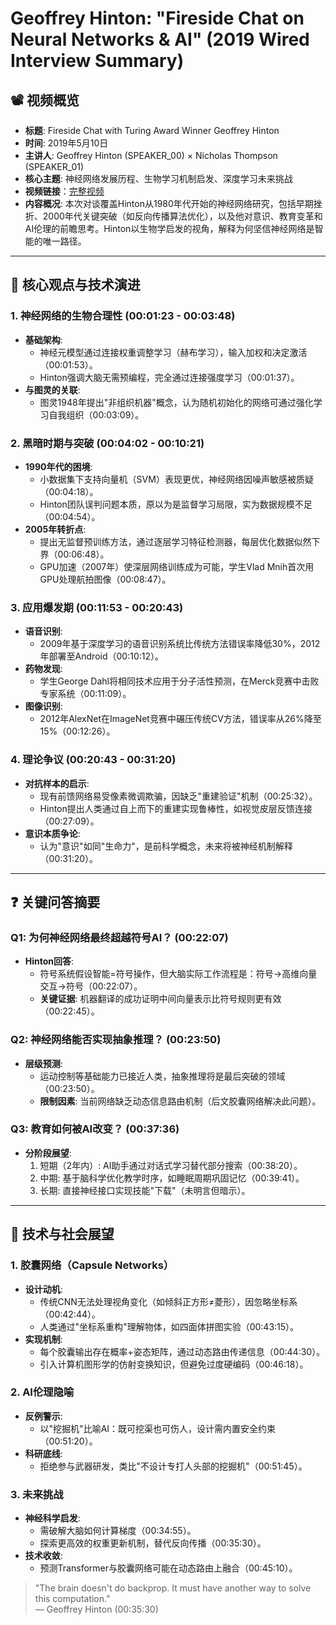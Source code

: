 # Geoffrey Hinton: "Fireside Chat on Neural Networks & AI" (2019 Wired Interview Summary)

## 📽️ 视频概览
- **标题**: Fireside Chat with Turing Award Winner Geoffrey Hinton
- **时间**: 2019年5月10日
- **主讲人**: Geoffrey Hinton (SPEAKER_00) × Nicholas Thompson (SPEAKER_01)
- **核心主题**: 神经网络发展历程、生物学习机制启发、深度学习未来挑战
- **视频链接**：[完整视频](https://www.bilibili.com/video/BV1s4421A7gU/?spm_id_from=333.337.search-card.all.click&vd_source=0bd589f46b265005336c077eea20fb52)
- **内容概况**: 
  本次对谈覆盖Hinton从1980年代开始的神经网络研究，包括早期挫折、2000年代关键突破（如反向传播算法优化），以及他对意识、教育变革和AI伦理的前瞻思考。Hinton以生物学启发的视角，解释为何坚信神经网络是智能的唯一路径。

---

## 🎯 核心观点与技术演进

### 1. **神经网络的生物合理性 (00:01:23 - 00:03:48)**
- **基础架构**: 
  - 神经元模型通过连接权重调整学习（赫布学习），输入加权和决定激活（00:01:53）。
  - Hinton强调大脑无需预编程，完全通过连接强度学习（00:01:37）。
- **与图灵的关联**: 
  - 图灵1948年提出"非组织机器"概念，认为随机初始化的网络可通过强化学习自我组织（00:03:09）。

### 2. **黑暗时期与突破 (00:04:02 - 00:10:21)**
- **1990年代的困境**: 
  - 小数据集下支持向量机（SVM）表现更优，神经网络因噪声敏感被质疑（00:04:18）。
  - Hinton团队误判问题本质，原以为是监督学习局限，实为数据规模不足（00:04:54）。
- **2005年转折点**: 
  - 提出无监督预训练方法，通过逐层学习特征检测器，每层优化数据似然下界（00:06:48）。
  - GPU加速（2007年）使深层网络训练成为可能，学生Vlad Mnih首次用GPU处理航拍图像（00:08:47）。

### 3. **应用爆发期 (00:11:53 - 00:20:43)**
- **语音识别**: 
  - 2009年基于深度学习的语音识别系统比传统方法错误率降低30%，2012年部署至Android（00:10:12）。
- **药物发现**: 
  - 学生George Dahl将相同技术应用于分子活性预测，在Merck竞赛中击败专家系统（00:11:09）。
- **图像识别**: 
  - 2012年AlexNet在ImageNet竞赛中碾压传统CV方法，错误率从26%降至15%（00:12:26）。

### 4. **理论争议 (00:20:43 - 00:31:20)**
- **对抗样本的启示**: 
  - 现有前馈网络易受像素微调欺骗，因缺乏"重建验证"机制（00:25:32）。
  - Hinton提出人类通过自上而下的重建实现鲁棒性，如视觉皮层反馈连接（00:27:09）。
- **意识本质争论**: 
  - 认为"意识"如同"生命力"，是前科学概念，未来将被神经机制解释（00:31:20）。

---

## ❓ 关键问答摘要

### Q1: 为何神经网络最终超越符号AI？ (00:22:07)
- **Hinton回答**:
  - 符号系统假设智能=符号操作，但大脑实际工作流程是：符号→高维向量交互→符号（00:22:07）。
  - **关键证据**: 机器翻译的成功证明中间向量表示比符号规则更有效（00:22:45）。

### Q2: 神经网络能否实现抽象推理？ (00:23:50)
- **层级预测**:
  - 运动控制等基础能力已接近人类，抽象推理将是最后突破的领域（00:23:50）。
  - **限制因素**: 当前网络缺乏动态信息路由机制（后文胶囊网络解决此问题）。

### Q3: 教育如何被AI改变？ (00:37:36)
- **分阶段展望**:
  1. 短期（2年内）: AI助手通过对话式学习替代部分搜索（00:38:20）。
  2. 中期: 基于脑科学优化教学时序，如睡眠周期巩固记忆（00:39:41）。
  3. 长期: 直接神经接口实现技能"下载"（未明言但暗示）。

---

## 🔮 技术与社会展望

### 1. **胶囊网络（Capsule Networks）**
- **设计动机**: 
  - 传统CNN无法处理视角变化（如倾斜正方形≠菱形），因忽略坐标系（00:42:44）。
  - 人类通过"坐标系重构"理解物体，如四面体拼图实验（00:43:15）。
- **实现机制**:
  - 每个胶囊输出存在概率+姿态矩阵，通过动态路由传递信息（00:44:30）。
  - 引入计算机图形学的仿射变换知识，但避免过度硬编码（00:46:18）。

### 2. **AI伦理隐喻**
- **反例警示**: 
  - 以"挖掘机"比喻AI：既可挖渠也可伤人，设计需内置安全约束（00:51:20）。
- **科研底线**: 
  - 拒绝参与武器研发，类比"不设计专打人头部的挖掘机"（00:51:45）。

### 3. **未来挑战**
- **神经科学启发**: 
  - 需破解大脑如何计算梯度（00:34:55）。
  - 探索更高效的权重更新机制，替代反向传播（00:35:30）。
- **技术收敛**: 
  - 预测Transformer与胶囊网络可能在动态路由上融合（00:45:10）。

> "The brain doesn't do backprop. It must have another way to solve this computation."  
> — Geoffrey Hinton (00:35:30)
